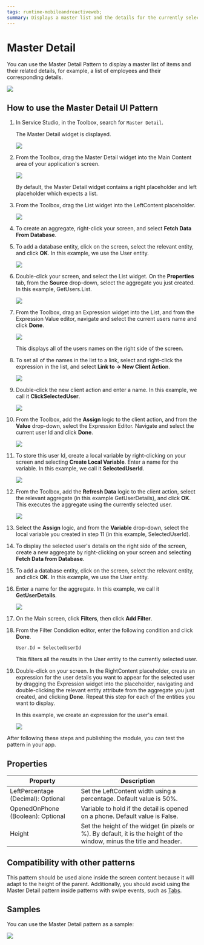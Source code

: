 ```yaml
---
tags: runtime-mobileandreactiveweb;  
summary: Displays a master list and the details for the currently selected item.
---
```


# Master Detail

You can use the Master Detail Pattern to display a master list of items and their related details, for example, a list of employees and their corresponding details. 

![](images/masterdetail-preview.png)

## How to use the Master Detail UI Pattern

1. In Service Studio, in the Toolbox, search for `Master Detail`. 

    The Master Detail widget is displayed.
    
    ![](images/masterdetail-widget.png)

1. From the Toolbox, drag the Master Detail widget into the Main Content area of your application's screen.

     ![](images/masterdetail-image-1.png)

     By default, the Master Detail widget contains a right placeholder and left placeholder which expects a list.

1. From the Toolbox, drag the List widget into the LeftContent placeholder.

    ![](images/masterdetail-image-2.png)

1. To create an aggregate, right-click your screen, and select **Fetch Data From Database**.

1. To add a database entity, click on the screen, select the relevant entity, and click **OK**. In this example, we use the User entity.

    ![](images/masterdetail-image-3.png)

1. Double-click your screen, and select the List widget. On the **Properties** tab, from the **Source** drop-down, select the aggregate you just created. In this example, GetUsers.List.

    ![](images/masterdetail-image-4.png)

1. From the Toolbox, drag an Expression widget into the List, and from the Expression Value editor, navigate and select the current users name and click **Done**.

    ![](images/masterdetail-image-5.png)

    This displays all of the users names on the right side of the screen.

1. To set all of the names in the list to a link, select and right-click the expression in the list, and select **Link to -> New Client Action**.  

    ![](images/masterdetail-image-6.png)

1. Double-click the new client action and enter a name. In this example, we call it **ClickSelectedUser**.

    ![](images/masterdetail-image-7.png)

1. From the Toolbox, add the **Assign** logic to the client action, and from the  **Value** drop-down, select the Expression Editor. Navigate and select the current user Id and click **Done**.

    ![](images/masterdetail-image-8.png)

1. To store this user Id, create a local variable by right-clicking on your screen and selecting **Create Local Variable**. Enter a name for the variable. In this example, we call it **SelectedUserId**.

    ![](images/masterdetail-image-9.png)

1. From the Toolbox, add the **Refresh Data** logic to the client action, select the relevant aggregate (in this example GetUserDetails), and click **OK**. This executes the aggregate using the currently selected user. 

    ![](images/masterdetail-image-10.png)

1. Select the **Assign** logic, and from the **Variable** drop-down, select the local variable you created in step 11 (in this example, SelectedUserId).

1. To display the selected user's details on the right side of the screen, create a new aggregate by right-clicking on your screen and selecting **Fetch Data from Database**. 

1. To add a database entity, click on the screen, select the relevant entity, and click **OK**. In this example, we use the User entity.

1. Enter a name for the aggregate. In this example, we call it **GetUserDetails**. 

    ![](images/masterdetail-image-11.png)

1. On the Main screen, click **Filters**, then click **Add Filter**.

1. From the Filter Condidion editor, enter the following condition and click **Done**.

    `User.Id = SelectedUserId`

    This filters all the results in the User entity to the currently selected user.

1. Double-click on your screen. In the RightContent placeholder, create an expression for the user details you want to appear for the selected user by dragging the Expression widget into the placeholder, navigating and double-clicking the relevant entity attribute from the aggregate you just created, and clicking **Done**. Repeat this step for each of the entities you want to display.

    In this example, we create an expression for the user's email.

   ![](images/masterdetail-image-12.png)

After following these steps and publishing the module, you can test the pattern in your app. 

## Properties

**Property** |  **Description** |   
|---|---|
| LeftPercentage (Decimal): Optional | Set the LeftContent width using a percentage. Default value is 50%. |
| OpenedOnPhone (Boolean): Optional |  Variable to hold if the detail is opened on a phone. Default value is False.|
| Height | Set the height of the widget (in pixels or %). By default, it is the height of the window, minus the title and header.|
 
## Compatibility with other patterns

This pattern should be used alone inside the screen content because it will adapt to the height of the parent. Additionally, you should avoid using the Master Detail pattern inside patterns with swipe events, such as [Tabs](<tabs.md>).

## Samples

You can use the Master Detail pattern as a sample:

![](images/MasterDetail-Sample-1.PNG)
